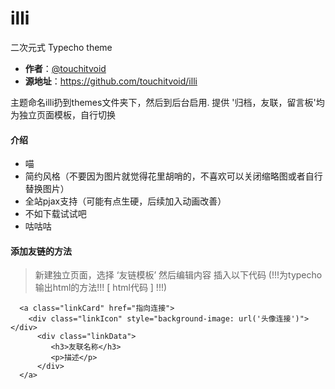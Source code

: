 # illi
 二次元式 Typecho theme


- **作者**：[@touchitvoid](https://github.com/touchitvoid "@touchitvoid")
- **源地址**：https://github.com/touchitvoid/illi


主题命名illi扔到themes文件夹下，然后到后台启用.
提供 '归档，友联，留言板'均为独立页面模板，自行切换

#### 介绍

 - 喵
 - 简约风格（不要因为图片就觉得花里胡哨的，不喜欢可以关闭缩略图或者自行替换图片）  
 - 全站pjax支持（可能有点生硬，后续加入动画改善）
 - 不如下载试试吧
 - 咕咕咕

#### 添加友链的方法
 

> 新建独立页面，选择 ‘友链模板’ 然后编辑内容 插入以下代码
(!!!为typecho输出html的方法!!! [ html代码 ] !!!)
> 
      <a class="linkCard" href="指向连接">
        <div class="linkIcon" style="background-image: url('头像连接')"></div>
          <div class="linkData">
             <h3>友联名称</h3>
             <p>描述</p>
          </div>
      </a>

